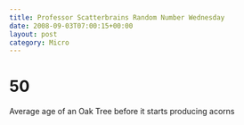 ```yaml
---
title: Professor Scatterbrains Random Number Wednesday
date: 2008-09-03T07:00:15+00:00
layout: post
category: Micro
---
```


# 50
  
Average age of an Oak Tree before it starts producing acorns